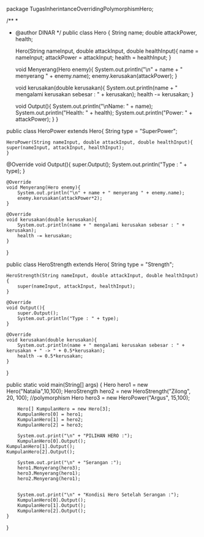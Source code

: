 package TugasInherintanceOverridingPolymorphismHero;

/**
 *
 * @author DINAR
 */
public class Hero {
    String name;
    double attackPower, health;

    Hero(String nameInput, double attackInput, double healthInput){
        name = nameInput;
        attackPower = attackInput;
        health = healthInput;
    }

    void Menyerang(Hero enemy){
        System.out.println("\n" + name + " menyerang " + enemy.name);
        enemy.kerusakan(attackPower);
    }

    void kerusakan(double kerusakan){
        System.out.println(name + " mengalami kerusakan sebesar : " + kerusakan);
        health -= kerusakan;
    }

    void Output(){
        System.out.println("\nName: " + name);
        System.out.println("Health: " + health);
        System.out.println("Power: " + attackPower);
    }
}






public class HeroPower extends Hero{
    String type = "SuperPower";

    HeroPower(String nameInput, double attackInput, double healthInput){
	super(nameInput, attackInput, healthInput);
    }

   @Override
    void Output(){
        super.Output();
        System.out.println("Type : " + type);
    }

    @Override
    void Menyerang(Hero enemy){
        System.out.println("\n" + name + " menyerang " + enemy.name);
        enemy.kerusakan(attackPower*2);
    }

    @Override
    void kerusakan(double kerusakan){
        System.out.println(name + " mengalami kerusakan sebesar : " + kerusakan);
        health -= kerusakan;   
    }
}






public class HeroStrength extends Hero{
    String type = "Strength";

    HeroStrength(String nameInput, double attackInput, double healthInput){
        super(nameInput, attackInput, healthInput);
    }

    @Override
    void Output(){
        super.Output();
        System.out.println("Type : " + type);
    }

    @Override
    void kerusakan(double kerusakan){
        System.out.println(name + " mengalami kerusakan sebesar : " + kerusakan + " -> " + 0.5*kerusakan);
        health -= 0.5*kerusakan;
    }
}





 public static void main(String[] args) {
        Hero hero1 = new Hero("Natalia",10,100);
	HeroStrength hero2 = new HeroStrength("Zilong", 20, 100);
        //polymorphism
        Hero hero3 = new HeroPower("Argus", 15,100);


        Hero[] KumpulanHero = new Hero[3];
        KumpulanHero[0] = hero1;
        KumpulanHero[1] = hero2;
        KumpulanHero[2] = hero3;    

        System.out.print("\n" + "PILIHAN HERO :");    
        KumpulanHero[0].Output();
	KumpulanHero[1].Output();
	KumpulanHero[2].Output();

        System.out.print("\n" + "Serangan :"); 
        hero1.Menyerang(hero3);   
        hero3.Menyerang(hero1);   
        hero2.Menyerang(hero1);


        System.out.print("\n" + "Kondisi Hero Setelah Serangan :");
        KumpulanHero[0].Output();
        KumpulanHero[1].Output();
        KumpulanHero[2].Output();
    }
}
